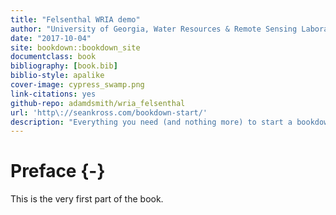 ```yaml
--- 
title: "Felsenthal WRIA demo"
author: "University of Georgia, Water Resources & Remote Sensing Laboratory"
date: "2017-10-04"
site: bookdown::bookdown_site
documentclass: book
bibliography: [book.bib]
biblio-style: apalike
cover-image: cypress_swamp.png
link-citations: yes
github-repo: adamdsmith/wria_felsenthal
url: 'http\://seankross.com/bookdown-start/'
description: "Everything you need (and nothing more) to start a bookdown book."
---
```


# Preface {-}

This is the very first part of the book.
